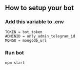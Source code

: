 ## How to setup your bot

### Add this variable to .env

```
TOKEN = bot_token
ADMINID = only_admin_telegram_id
MONGO = mongodb_url
```

### Run bot

```bash
npm start
```
